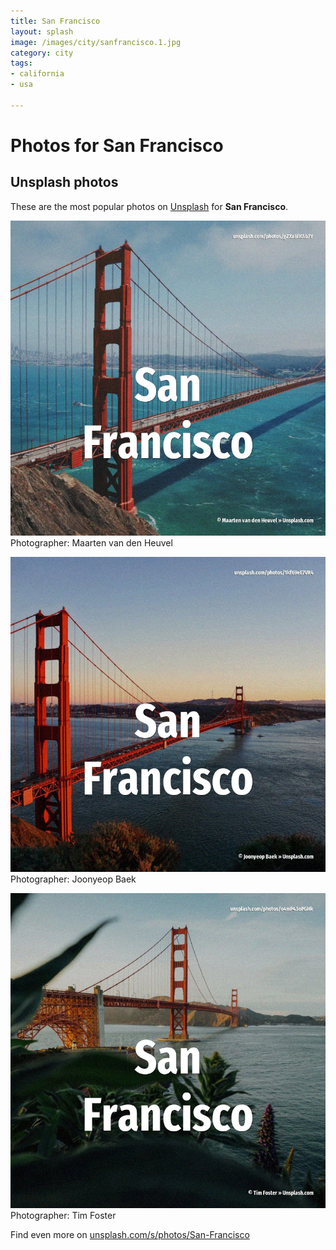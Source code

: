 ```yaml
---
title: San Francisco
layout: splash
image: /images/city/sanfrancisco.1.jpg
category: city
tags:
- california
- usa

---
```

# Photos for San Francisco
 
## Unsplash photos
These are the most popular photos on [Unsplash](https://unsplash.com) for **San Francisco**.
 
![San Francisco](/images/city/sanfrancisco.1.jpg)
Photographer:  Maarten van den Heuvel
 
![San Francisco](/images/city/sanfrancisco.2.jpg)
Photographer:  Joonyeop Baek
 
![San Francisco](/images/city/sanfrancisco.3.jpg)
Photographer:  Tim Foster
 
Find even more on [unsplash.com/s/photos/San-Francisco](https://unsplash.com/s/photos/San-Francisco)
 
